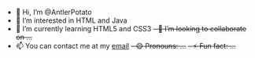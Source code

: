 - 👋 Hi, I’m @AntlerPotato
- 👀 I’m interested in HTML and Java
- 🌱 I’m currently learning HTML5 and CSS3
~~- 💞️ I’m looking to collaborate on ...~~
- 📫 You can contact me at my [email](1209798126hkj@gmail.com)
~~- 😄 Pronouns: ...~~
~~- ⚡ Fun fact: ...~~

<!---
AntlerPotato/AntlerPotato is a ✨ special ✨ repository because its `README.md` (this file) appears on your GitHub profile.
You can click the Preview link to take a look at your changes.
--->
